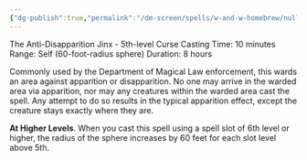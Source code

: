 ```yaml
---
{"dg-publish":true,"permalink":"/dm-screen/spells/w-and-w-homebrew/nullum-effugium/"}
---
```


The Anti-Disapparition Jinx - 5th-level Curse 
Casting Time: 10 minutes 
Range: Self (60-foot-radius sphere) 
Duration: 8 hours 

Commonly used by the Department of Magical Law enforcement, this wards an area against apparition or disapparition. No one may arrive in the warded area via apparition, nor may any creatures within the warded area cast the spell. Any attempt to do so results in the typical apparition effect, except the creature stays exactly where they are. 

**At Higher Levels**. When you cast this spell using a spell slot of 6th level or higher, the radius of the sphere increases by 60 feet for each slot level above 5th.